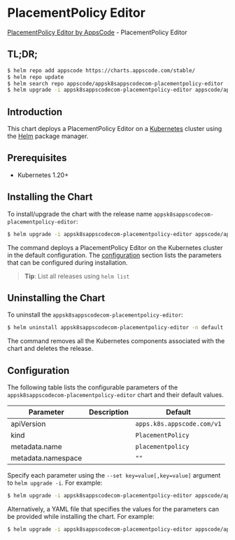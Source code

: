 # PlacementPolicy Editor

[PlacementPolicy Editor by AppsCode](https://appscode.com) - PlacementPolicy Editor

## TL;DR;

```bash
$ helm repo add appscode https://charts.appscode.com/stable/
$ helm repo update
$ helm search repo appscode/appsk8sappscodecom-placementpolicy-editor --version=v0.17.0
$ helm upgrade -i appsk8sappscodecom-placementpolicy-editor appscode/appsk8sappscodecom-placementpolicy-editor -n default --create-namespace --version=v0.17.0
```

## Introduction

This chart deploys a PlacementPolicy Editor on a [Kubernetes](http://kubernetes.io) cluster using the [Helm](https://helm.sh) package manager.

## Prerequisites

- Kubernetes 1.20+

## Installing the Chart

To install/upgrade the chart with the release name `appsk8sappscodecom-placementpolicy-editor`:

```bash
$ helm upgrade -i appsk8sappscodecom-placementpolicy-editor appscode/appsk8sappscodecom-placementpolicy-editor -n default --create-namespace --version=v0.17.0
```

The command deploys a PlacementPolicy Editor on the Kubernetes cluster in the default configuration. The [configuration](#configuration) section lists the parameters that can be configured during installation.

> **Tip**: List all releases using `helm list`

## Uninstalling the Chart

To uninstall the `appsk8sappscodecom-placementpolicy-editor`:

```bash
$ helm uninstall appsk8sappscodecom-placementpolicy-editor -n default
```

The command removes all the Kubernetes components associated with the chart and deletes the release.

## Configuration

The following table lists the configurable parameters of the `appsk8sappscodecom-placementpolicy-editor` chart and their default values.

|     Parameter      | Description |                Default                |
|--------------------|-------------|---------------------------------------|
| apiVersion         |             | <code>apps.k8s.appscode.com/v1</code> |
| kind               |             | <code>PlacementPolicy</code>          |
| metadata.name      |             | <code>placementpolicy</code>          |
| metadata.namespace |             | <code>""</code>                       |


Specify each parameter using the `--set key=value[,key=value]` argument to `helm upgrade -i`. For example:

```bash
$ helm upgrade -i appsk8sappscodecom-placementpolicy-editor appscode/appsk8sappscodecom-placementpolicy-editor -n default --create-namespace --version=v0.17.0 --set apiVersion=apps.k8s.appscode.com/v1
```

Alternatively, a YAML file that specifies the values for the parameters can be provided while
installing the chart. For example:

```bash
$ helm upgrade -i appsk8sappscodecom-placementpolicy-editor appscode/appsk8sappscodecom-placementpolicy-editor -n default --create-namespace --version=v0.17.0 --values values.yaml
```
